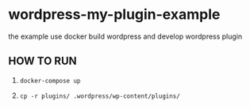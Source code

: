 # wordpress-my-plugin-example
the example use docker build wordpress and develop wordpress plugin 


## HOW TO RUN

1. `docker-compose up`

2. `cp -r plugins/ .wordpress/wp-content/plugins/`
